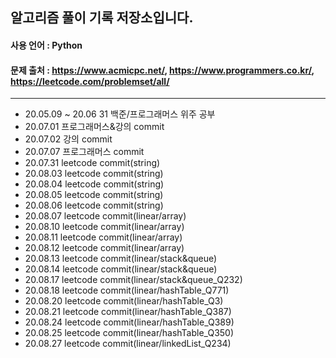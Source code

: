 ## 알고리즘 풀이 기록 저장소입니다.

#### 사용 언어 : Python

#### 문제 출처 : https://www.acmicpc.net/, https://www.programmers.co.kr/, https://leetcode.com/problemset/all/

---

- 20.05.09 ~ 20.06 31 백준/프로그래머스 위주 공부
- 20.07.01 프로그래머스&강의 commit
- 20.07.02 강의 commit
- 20.07.07 프로그래머스 commit
- 20.07.31 leetcode commit(string)
- 20.08.03 leetcode commit(string)
- 20.08.04 leetcode commit(string)
- 20.08.05 leetcode commit(string)
- 20.08.06 leetcode commit(string)
- 20.08.07 leetcode commit(linear/array)
- 20.08.10 leetcode commit(linear/array)
- 20.08.11 leetcode commit(linear/array)
- 20.08.12 leetcode commit(linear/array)
- 20.08.13 leetcode commit(linear/stack&queue)
- 20.08.14 leetcode commit(linear/stack&queue)
- 20.08.17 leetcode commit(linear/stack&queue_Q232)
- 20.08.18 leetcode commit(linear/hashTable_Q771)
- 20.08.20 leetcode commit(linear/hashTable_Q3)
- 20.08.21 leetcode commit(linear/hashTable_Q387)
- 20.08.24 leetcode commit(linear/hashTable_Q389)
- 20.08.25 leetcode commit(linear/hashTable_Q350)
- 20.08.27 leetcode commit(linear/linkedList_Q234)
